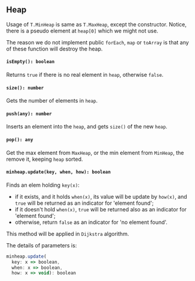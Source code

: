 <a name="t"></a>

<a name="heap"></a>
## Heap
Usage of `T.MinHeap` is same as `T.MaxHeap`, except the constructor. 
Notice, there is a pseudo element at `heap[0]` which we might not use.

The reason we do not implement public `forEach`, `map` or `toArray` is 
that any of these function will destroy the heap.

#### `isEmpty(): boolean`
Returns `true` if there is no real element in `heap`, otherwise `false`.
#### `size(): number`
Gets the number of elements in `heap`.
#### `push(any): number`
Inserts an element into the `heap`, and gets `size()` of the new `heap`.
#### `pop(): any`
Get the max element from `MaxHeap`, or the min element from `MinHeap`, 
the remove it, keeping `heap` sorted.
#### `minheap.update(key, when, how): boolean`
Finds an elem holding `key(x)`:
* if it exists, and it holds `when(x)`, its value will be update by `how(x)`, 
  and `true` will be returned as an indicator for 'element found';
* if it doesn't hold `when(x)`, `true` will be returned also as an indicator for 'element found';
* otherwise, return `false` as an indicator for 'no element found'.

This method will be applied in `Dijkstra` algorithm.

The details of parameters is:

```JavaScript
minheap.update(
  key: x => boolean, 
  when: x => boolean, 
  how: x => void): boolean
```

<!--[Back to top](#t)-->
